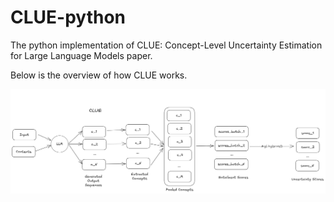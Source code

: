 # CLUE-python
The python implementation of CLUE: Concept-Level Uncertainty Estimation for Large Language Models paper.


Below is the overview of how CLUE works. 

![Alt text](images/CLUE_diagram.png)


